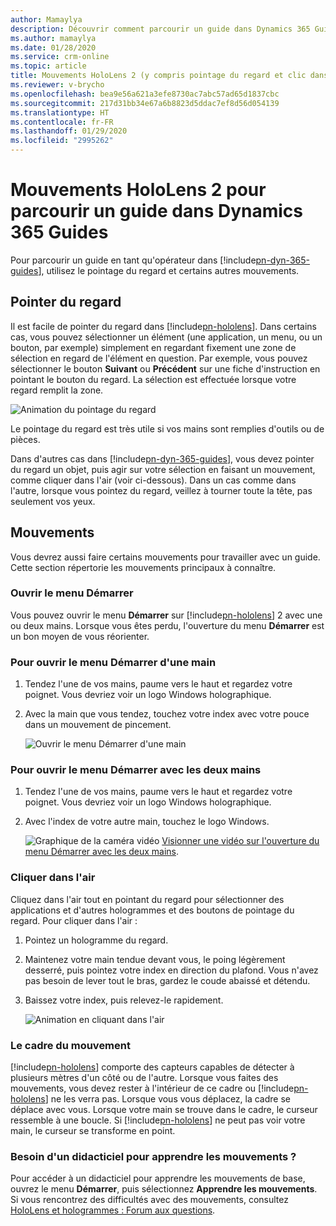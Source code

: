 ```yaml
---
author: Mamaylya
description: Découvrir comment parcourir un guide dans Dynamics 365 Guides en pointant du regard et en cliquant dans l'air
ms.author: mamaylya
ms.date: 01/28/2020
ms.service: crm-online
ms.topic: article
title: Mouvements HoloLens 2 (y compris pointage du regard et clic dans l'air) pour parcourir un guide dans Dynamics 365 Guides
ms.reviewer: v-brycho
ms.openlocfilehash: bea9e56a621a3efe8730ac7abc57ad65d1837cbc
ms.sourcegitcommit: 217d31bb34e67a6b8823d5ddac7ef8d56d054139
ms.translationtype: HT
ms.contentlocale: fr-FR
ms.lasthandoff: 01/29/2020
ms.locfileid: "2995262"
---
```

# <a name="hololens-2-gestures-for-navigating-a-guide-in-dynamics-365-guides"></a>Mouvements HoloLens 2 pour parcourir un guide dans Dynamics 365 Guides

Pour parcourir un guide en tant qu'opérateur dans [!include[pn-dyn-365-guides](../includes/pn-dyn-365-guides.md)], utilisez le pointage du regard et certains autres mouvements.

## <a name="gaze"></a>Pointer du regard

Il est facile de pointer du regard dans [!include[pn-hololens](../includes/pn-hololens.md)]. Dans certains cas, vous pouvez sélectionner un élément (une application, un menu, ou un bouton, par exemple) simplement en regardant fixement une zone de sélection en regard de l'élément en question. Par exemple, vous pouvez sélectionner le bouton **Suivant** ou **Précédent** sur une fiche d'instruction en pointant le bouton du regard. La sélection est effectuée lorsque votre regard remplit la zone. 

![Animation du pointage du regard](media/gaze-animation.gif "Animation pointage du regard")     
 
Le pointage du regard est très utile si vos mains sont remplies d'outils ou de pièces. 

Dans d'autres cas dans [!include[pn-dyn-365-guides](../includes/pn-dyn-365-guides.md)], vous devez pointer du regard un objet, puis agir sur votre sélection en faisant un mouvement, comme cliquer dans l'air (voir ci-dessous). Dans un cas comme dans l'autre, lorsque vous pointez du regard, veillez à tourner toute la tête, pas seulement vos yeux.

## <a name="gestures"></a>Mouvements

Vous devrez aussi faire certains mouvements pour travailler avec un guide. Cette section répertorie les mouvements principaux à connaître.

### <a name="open-the-start-menu"></a>Ouvrir le menu Démarrer

Vous pouvez ouvrir le menu **Démarrer** sur [!include[pn-hololens](../includes/pn-hololens.md)] 2 avec une ou deux mains. Lorsque vous êtes perdu, l'ouverture du menu **Démarrer** est un bon moyen de vous réorienter.

### <a name="to-open-the-start-menu-with-one-hand"></a>Pour ouvrir le menu Démarrer d'une main

1.  Tendez l'une de vos mains, paume vers le haut et regardez votre poignet. Vous devriez voir un logo Windows holographique.

2.  Avec la main que vous tendez, touchez votre index avec votre pouce dans un mouvement de pincement.
 
    ![Ouvrir le menu Démarrer d'une main](media/open-start-menu-one-hand.png "Ouvrir le menu Démarrer d'une main")

### <a name="to-open-the-start-menu-with-two-hands"></a>Pour ouvrir le menu Démarrer avec les deux mains

1.  Tendez l'une de vos mains, paume vers le haut et regardez votre poignet. Vous devriez voir un logo Windows holographique.

2.  Avec l'index de votre autre main, touchez le logo Windows.

     ![Graphique de la caméra vidéo](media/video-camera.PNG) [Visionner une vidéo sur l'ouverture du menu Démarrer avec les deux mains](https://www.microsoft.com/en-us/videoplayer/embed/RE3Wxng).
 
### <a name="air-tap"></a>Cliquer dans l'air

Cliquez dans l'air tout en pointant du regard pour sélectionner des applications et d'autres hologrammes et des boutons de pointage du regard. Pour cliquer dans l'air :

1.  Pointez un hologramme du regard.

2.  Maintenez votre main tendue devant vous, le poing légèrement desserré, puis pointez votre index en direction du plafond. Vous n'avez pas besoin de lever tout le bras, gardez le coude abaissé et détendu.

3.  Baissez votre index, puis relevez-le rapidement.

     ![Animation en cliquant dans l'air](media/air-tap-animation.gif "Animation en cliquant dans l'air")
 
### <a name="the-gesture-frame"></a>Le cadre du mouvement

[!include[pn-hololens](../includes/pn-hololens.md)] comporte des capteurs capables de détecter à plusieurs mètres d'un côté ou de l'autre. Lorsque vous faites des mouvements, vous devez rester à l'intérieur de ce cadre ou [!include[pn-hololens](../includes/pn-hololens.md)] ne les verra pas. Lorsque vous vous déplacez, la cadre se déplace avec vous. Lorsque votre main se trouve dans le cadre, le curseur ressemble à une boucle. Si [!include[pn-hololens](../includes/pn-hololens.md)] ne peut pas voir votre main, le curseur se transforme en point.

### <a name="need-a-tutorial-on-gestures"></a>Besoin d'un didacticiel pour apprendre les mouvements ?

Pour accéder à un didacticiel pour apprendre les mouvements de base, ouvrez le menu **Démarrer**, puis sélectionnez **Apprendre les mouvements**. Si vous rencontrez des difficultés avec des mouvements, consultez [HoloLens et hologrammes : Forum aux questions](https://docs.microsoft.com/hololens/hololens-faq).

